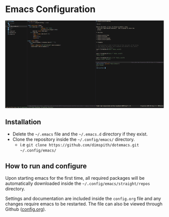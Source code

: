 # Emacs Configuration

![Image](./example.png "Example")

## Installation

* Delete the `~/.emacs` file and the `~/.emacs.d` directory if they exist.
* Clone the repository inside the `~/.config/emacs/` directory.
  * i.e `git clone https://github.com/dimspith/dotemacs.git ~/.config/emacs/`

## How to run and configure

Upon starting emacs for the first time, all required packages will be automatically
downloaded inside the `~/.config/emacs/straight/repos` directory.

Settings and documentation are included inside the `config.org` file and any changes require emacs to be restarted.
The file can also be viewed through Github ([config.org](./config.org)).

